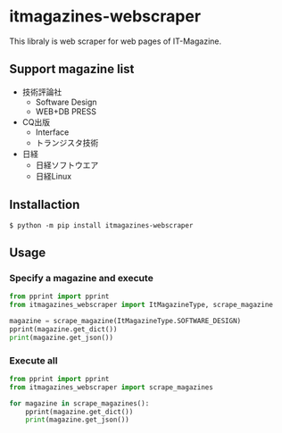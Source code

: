 # itmagazines-webscraper

This libraly is web scraper for web pages of IT-Magazine.

## Support magazine list

* 技術評論社
    * Software Design
    * WEB+DB PRESS
* CQ出版
    * Interface
    * トランジスタ技術
* 日経
    * 日経ソフトウエア
    * 日経Linux

## Installaction

```console
$ python -m pip install itmagazines-webscraper
```

## Usage

### Specify a magazine and execute
```python
from pprint import pprint
from itmagazines_webscraper import ItMagazineType, scrape_magazine

magazine = scrape_magazine(ItMagazineType.SOFTWARE_DESIGN)
pprint(magazine.get_dict())
print(magazine.get_json())
```

### Execute all
```python
from pprint import pprint
from itmagazines_webscraper import scrape_magazines

for magazine in scrape_magazines():
    pprint(magazine.get_dict())
    print(magazine.get_json())
```
